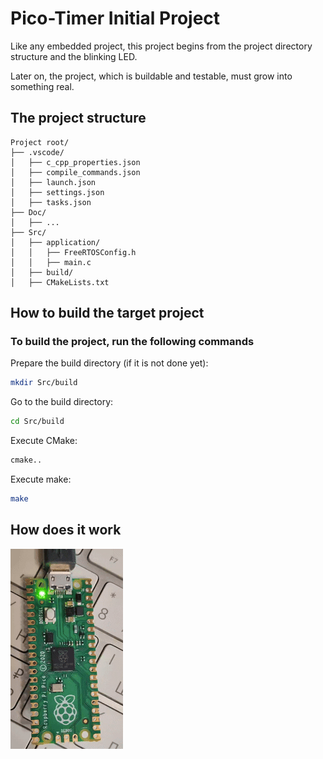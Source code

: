 # Pico-Timer Initial Project

Like any embedded project, this project begins from the project directory structure and the blinking LED.

Later on, the project, which is buildable and testable, must grow into something real.

## The project structure

```text
Project root/
├── .vscode/
│   ├── c_cpp_properties.json
│   ├── compile_commands.json
│   ├── launch.json
│   ├── settings.json
│   ├── tasks.json
├── Doc/
│   ├── ...
├── Src/
│   ├── application/
│   │   ├── FreeRTOSConfig.h
│   │   ├── main.c
│   ├── build/
│   ├── CMakeLists.txt
```

## How to build the target project

### To build the project, run the following commands

Prepare the build directory (if it is not done yet):

```bash
mkdir Src/build
```

Go to the build directory:

```bash
cd Src/build
```

Execute CMake:

```bash
cmake..
```

Execute make:

```bash
make
```

## How does it work

![Blinking Led Pico Image](../Img/PT-001-01-pico-blink.gif)
